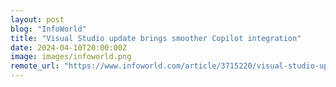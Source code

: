 ```yaml
---
layout: post
blog: "InfoWorld"
title: "Visual Studio update brings smoother Copilot integration"
date: 2024-04-10T20:00:00Z
image: images/infoworld.png
remote_url: "https://www.infoworld.com/article/3715220/visual-studio-update-brings-smoother-copilot-integration.html#tk.rss_applicationdevelopment"
---
```

